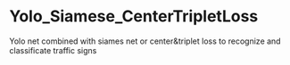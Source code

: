 # Yolo_Siamese_CenterTripletLoss
Yolo net combined with siames net or center&amp;triplet loss to recognize and classificate traffic signs
